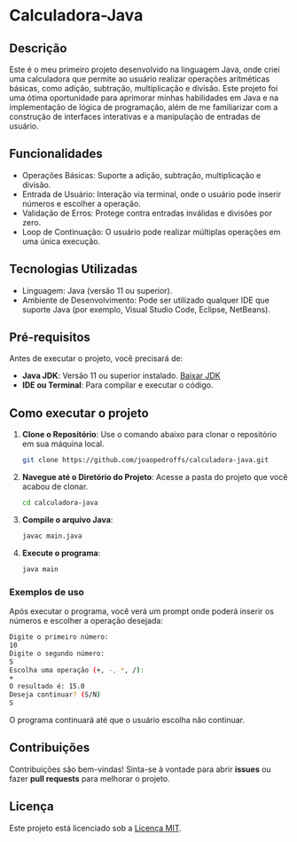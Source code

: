 # Calculadora-Java

## Descrição
Este é o meu primeiro projeto desenvolvido na linguagem Java, onde criei uma calculadora que permite ao usuário realizar operações aritméticas básicas, como adição, subtração, multiplicação e divisão. Este projeto foi uma ótima oportunidade para aprimorar minhas habilidades em Java e na implementação de lógica de programação, além de me familiarizar com a construção de interfaces interativas e a manipulação de entradas de usuário.

## Funcionalidades
- Operações Básicas: Suporte a adição, subtração, multiplicação e divisão.
- Entrada de Usuário: Interação via terminal, onde o usuário pode inserir números e escolher a operação.
- Validação de Erros: Protege contra entradas inválidas e divisões por zero.
- Loop de Continuação: O usuário pode realizar múltiplas operações em uma única execução.

## Tecnologias Utilizadas
- Linguagem: Java (versão 11 ou superior).
- Ambiente de Desenvolvimento: Pode ser utilizado qualquer IDE que suporte Java (por exemplo, Visual Studio Code, Eclipse, NetBeans).

## Pré-requisitos
Antes de executar o projeto, você precisará de:

- **Java JDK**: Versão 11 ou superior instalado. [Baixar JDK](https://www.oracle.com/java/technologies/downloads/#java11)
- **IDE ou Terminal**: Para compilar e executar o código.

## Como executar o projeto
1. **Clone o Repositório**: Use o comando abaixo para clonar o repositório em sua máquina local.
   ```bash
   git clone https://github.com/joaopedroffs/calculadora-java.git
2. **Navegue até o Diretório do Projeto**: Acesse a pasta do projeto que você acabou de clonar.
   ```bash
   cd calculadora-java
4. **Compile o arquivo Java**:
   ```bash
   javac main.java
5. **Execute o programa**:
   ```bash
   java main

### Exemplos de uso
Após executar o programa, você verá um prompt onde poderá inserir os números e escolher a operação desejada:

```bash
Digite o primeiro número: 
10
Digite o segundo número: 
5
Escolha uma operação (+, -, *, /): 
+
O resultado é: 15.0
Deseja continuar? (S/N)
S
```

O programa continuará até que o usuário escolha não continuar.

## Contribuições
Contribuições são bem-vindas! Sinta-se à vontade para abrir **issues** ou fazer **pull requests** para melhorar o projeto.

## Licença
Este projeto está licenciado sob a [Licença MIT](https://opensource.org/licenses/MIT).
